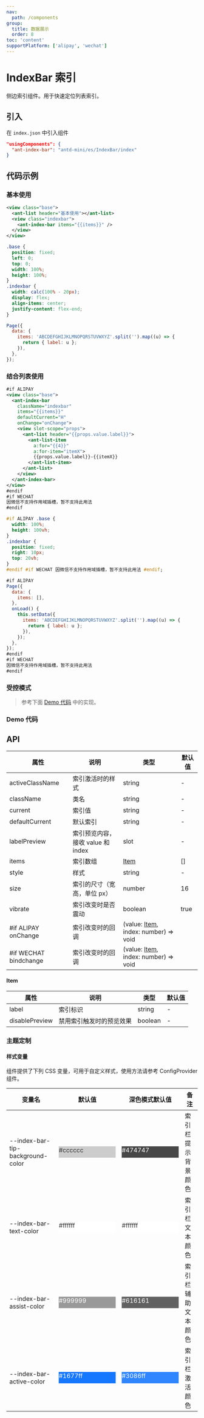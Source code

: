 ```yaml
---
nav:
  path: /components
group:
  title: 数据展示
  order: 8
toc: 'content'
supportPlatform: ['alipay', 'wechat']
---
```


# IndexBar 索引

侧边索引组件。用于快速定位列表索引。

## 引入

在 `index.json` 中引入组件

```json
"usingComponents": {
  "ant-index-bar": "antd-mini/es/IndexBar/index"
}
```

## 代码示例

### 基本使用

```xml
<view class="base">
  <ant-list header="基本使用"></ant-list>
  <view class="indexbar">
    <ant-index-bar items="{{items}}" />
  </view>
</view>
```

```css
.base {
  position: fixed;
  left: 0;
  top: 0;
  width: 100%;
  height: 100%;
}
.indexbar {
  width: calc(100% - 20px);
  display: flex;
  align-items: center;
  justify-content: flex-end;
}
```

```js
Page({
  data: {
    items: 'ABCDEFGHIJKLMNOPQRSTUVWXYZ'.split('').map((u) => {
      return { label: u };
    }),
  },
});
```

### 结合列表使用

```xml
#if ALIPAY
<view class="base">
  <ant-index-bar
    className="indexbar"
    items="{{items}}"
    defaultCurrent="H"
    onChange="onChange">
    <view slot-scope="props">
      <ant-list header="{{props.value.label}}">
        <ant-list-item
          a:for="{{4}}"
          a:for-item="itemX">
          {{props.value.label}}-{{itemX}}
        </ant-list-item>
      </ant-list>
    </view>
  </ant-index-bar>
</view>
#endif
#if WECHAT
因微信不支持作用域插槽，暂不支持此用法
#endif
```

```css
#if ALIPAY .base {
  width: 100%;
  height: 100vh;
}
.indexbar {
  position: fixed;
  right: 10px;
  top: 20vh;
}
#endif #if WECHAT 因微信不支持作用域插槽，暂不支持此用法 #endif;
```

```js
#if ALIPAY
Page({
  data: {
    items: [],
  },
  onLoad() {
    this.setData({
      items: 'ABCDEFGHIJKLMNOPQRSTUVWXYZ'.split('').map((u) => {
        return { label: u };
      }),
    });
  },
});
#endif
#if WECHAT
因微信不支持作用域插槽，暂不支持此用法
#endif
```

### 受控模式

> 参考下面 [Demo 代码](#demo-代码) 中的实现。

### Demo 代码

<code src='../../demo/pages/IndexBar/index'></code>

## API

| 属性                   | 说明                              | 类型                                          | 默认值 |
| ---------------------- | --------------------------------- | --------------------------------------------- | ------ |
| activeClassName        | 索引激活时的样式                  | string                                        | -      |
| className              | 类名                              | string                                        | -      |
| current                | 索引值                            | string                                        | -      |
| defaultCurrent         | 默认索引                          | string                                        | -      |
| labelPreview           | 索引预览内容，接收 value 和 index | slot                                          | -      |
| items                  | 索引数组                          | [Item](#item)                                 | []     |
| style                  | 样式                              | string                                        | -      |
| size                   | 索引的尺寸（宽高，单位 px）       | number                                        | 16     |
| vibrate                | 索引改变时是否震动                | boolean                                       | true   |
| #if ALIPAY onChange    | 索引改变时的回调                  | (value: [Item](#item), index: number) => void |
| #if WECHAT bindchange | 索引改变时的回调                  | (value: [Item](#item), index: number) => void |

#### Item

| 属性           | 说明                     | 类型    | 默认值 |
| -------------- | ------------------------ | ------- | ------ |
| label          | 索引标识                 | string  | -      |
| disablePreview | 禁用索引触发时的预览效果 | boolean | -      |

### 主题定制

#### 样式变量

组件提供了下列 CSS 变量，可用于自定义样式，使用方法请参考 ConfigProvider 组件。

| 变量名                           | 默认值                                                                                            | 深色模式默认值                                                                                    | 备注               |
| -------------------------------- | ------------------------------------------------------------------------------------------------- | ------------------------------------------------------------------------------------------------- | ------------------ |
| --index-bar-tip-background-color | <div style="width: 150px; height: 30px; background-color: #cccccc; color: #333333;">#cccccc</div> | <div style="width: 150px; height: 30px; background-color: #474747; color: #ffffff;">#474747</div> | 索引栏提示背景颜色 |
| --index-bar-text-color           | <div style="width: 150px; height: 30px; background-color: #ffffff; color: #333333;">#ffffff</div> | <div style="width: 150px; height: 30px; background-color: #ffffff; color: #333333;">#ffffff</div> | 索引栏文本颜色     |
| --index-bar-assist-color         | <div style="width: 150px; height: 30px; background-color: #999999; color: #ffffff;">#999999</div> | <div style="width: 150px; height: 30px; background-color: #616161; color: #ffffff;">#616161</div> | 索引栏辅助文本颜色 |
| --index-bar-active-color         | <div style="width: 150px; height: 30px; background-color: #1677ff; color: #ffffff;">#1677ff</div> | <div style="width: 150px; height: 30px; background-color: #3086ff; color: #ffffff;">#3086ff</div> | 索引栏激活颜色     |
